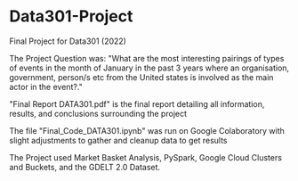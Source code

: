 # Data301-Project
Final Project for Data301 (2022)

The Project Question was:
"What are the most interesting pairings of types of events in the month of January in the
past 3 years where an organisation, government, person/s etc from the United states is involved
as the main actor in the event?."

"Final Report DATA301.pdf" is the final report detailing all information, results, and conclusions surrounding the project

The file "Final_Code_DATA301.ipynb" was run on Google Colaboratory with slight adjustments to gather and cleanup data to get results

The Project used Market Basket Analysis, PySpark, Google Cloud Clusters and Buckets, and the GDELT 2.0 Dataset.

